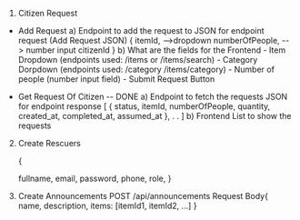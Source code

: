 1) Citizen Request
- Add Request
    a) Endpoint to add the request to
        JSON for endpoint request (Add Request JSON)
        {
            itemId, -->dropdown
            numberOfPeople, --> number input
            citizenId
        }
    b) What are the fields for the Frontend
        - Item Dropdown (endpoints used: /items or /items/search)
        - Category Dorpdown (endpoints used: /category /items/category)
        - Number of people (number input field)
        - Submit Request Button

- Get Request Of Citizen -- DONE
    a) Endpoint to fetch the requests
        JSON for endpoint response
    [
        {
            status,
            itemId,
            numberOfPeople,
            quantity,
            created_at,
            completed_at,
            assumed_at
        },
        .
        .
    ]
    b) Frontend List to show the requests

2) Create Rescuers
   
   {
   
    fullname,
    email,
    password,
    phone,
    role,
   }
3) Create Announcements
    POST /api/announcements
    Request Body{
        name,
        description,
        items: [itemId1, itemId2, ...]
    }